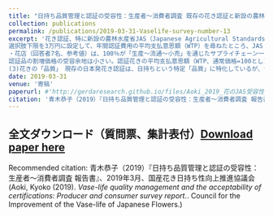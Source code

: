 ```yaml
---
title: "日持ち品質管理と認証の受容性：生産者～消費者調査 既存の花き認証と新設の農林水産省JAS（Japanese Agricultural Standards)「日持ち生産管理切り花」認証に対する需要　(Vase-life quality management and the demand for certifications: Producer and consumer survey. with a special focus on JAS（Japanese Agricultural Standards, by the Ministry of Agriculture) Cut flowers produced under controls for vase life in growers standards.)"
collection: publications
permalink: /publications/2019-03-31-Vaselife-survey-number-13
excerpt: '花き認証、特に新設の農林水産省JAS（Japanese Agricultural Standards)「日持ち生産管理切り花」認証に対する受容可能性を探るため、花き生産者、小売および消費者に対するアンケートを実施（2018年7月～11月）、認証に対する評価を分析した。・生産者調査（150名回答）は、セミナー出席者対象。花き認証のうちリレーフレッシュネスの認知率は高く、89.9%にのぼった。花のJASは 65%、花のGAPは 62%の認知。認証は、「業界のレベル向上」（62%）「差別化」（45%）などの点で評価されている。「政府認証」への支持は比較的低く、46%にとどまった。「総合認証」（品質、経営、環境）の支持も44%と低い。取得検討条件としては、「取引条件として求められること」67%や、「事実上の標準」「諸認証の関係整備」（各64%）など、認証スキーム全体のわかりやすさが求められている。
選択肢下限を3万円に設定して、年間認証費用の平均支払意思額（WTP）を尋ねたところ、JAS  43,942円＜GAP認証（国内）46,100円＜GAP国際認証 63,505円（無回答者3割を除く）の順となった。生産者のJAS取得への関心は高いとは言えない。認証は業界水準向上の点から評価はされている一方、コストや認証品への需要、複数認証の存在により、生産者にとっては不確実性が高く、導入には躊躇がある。認証間の関係をわかりやすくし、取引先や消費者へ認証品のメリットを伝えていくことが必要と考えられる。
・花店（回答者7名、参考値）は、100％が「生産～流通～小売」を通じたサプライチェーン一体型の認証を支持。また、政府認証についても、100％が肯定的。・消費者調査（520名）花き日持ち性管理認証の「リレーフレッシュネス」の認知度は、現在4.4%。一方、既存の JASマーク認知率は84.6%と高く、JASを関することで、花のJASについても、一定の認知率の押上効果が期待される。
認証品の割増価格の受容余地は小さい。認証花きの平均支払意思額（WTP、通常価格=100とした場合）、JAS、GAP、民間の日持ち管理認証のどの認証でも、受容可能な割増は10%に満たない。・課題　　(1)制度設計の課題　現在並存している3つの日持ち管理認証について、認証間の関係を整備し、専門家以外にもわかるように示していく必要　(2)認証のメリットに関して、業界で共通の理解を醸成していくべき　生産者も小売店も、花の認証のプラス面の効果を認めつつも、認証に伴うコストの価格転嫁や認証品への需要に対する懸念を抱いている。取引先へも認証品のメリットを伝えるとともに、認証品が認証品として流通し、ロゴや文字の表示とともに取引先や消費者に認知されるように、働きかけていくべきである。
(3)花きの「品質」　現存の日本発花き認証は、日持ちという特定「品質」に特化しているが、世界的には、日持ち品質は当然の前提、そのうえでさらに、環境や労働面での公正さ、経営の質などについて、課題解決を織り込んだ別次元の「品質」が問われている。'
date: 2019-03-31
venue: '寄稿'
paperurl: #'http://gerdaresearch.github.io/files/Aoki_2019_花のJAS受容性_生産者_消費者調査_20190329.pdf'
citation: '青木恭子（2019）『日持ち品質管理と認証の受容性：生産者～消費者調査 報告書』、2019年3月、国産花き日持ち性向上推進協議会(Aoki, Kyoko (2019).<i> Vase-life quality management and the acceptability of certifications: Producer and consumer survey report.</i>. Council for the Improvement of the Vase-life of Japanese Flowers.)'
---
```


## 全文ダウンロード（質問票、集計表付）[Download paper here](http://gerdaresearch.github.io/files/Aoki_2019_花のJAS受容性_生産者_消費者調査_20190329.pdf)

Recommended citation: 青木恭子（2019）『日持ち品質管理と認証の受容性：生産者～消費者調査 報告書』、2019年3月、国産花き日持ち性向上推進協議会(Aoki, Kyoko (2019).<i> Vase-life quality management and the acceptability of certifications: Producer and consumer survey report.</i>. Council for the Improvement of the Vase-life of Japanese Flowers.)
